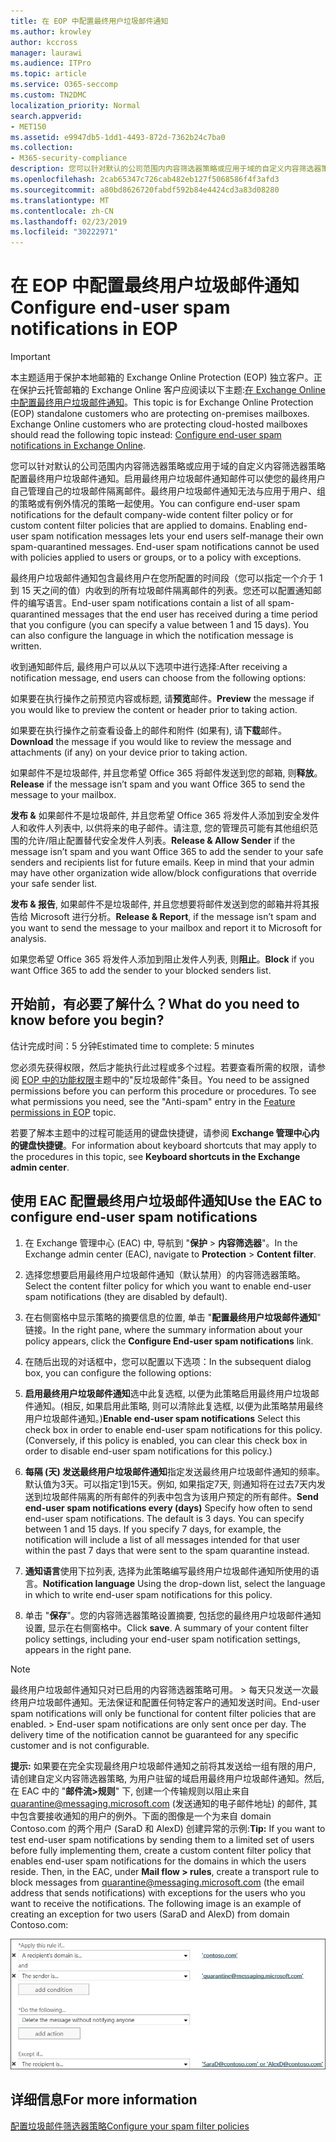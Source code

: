 ```yaml
---
title: 在 EOP 中配置最终用户垃圾邮件通知
ms.author: krowley
author: kccross
manager: laurawi
ms.audience: ITPro
ms.topic: article
ms.service: O365-seccomp
ms.custom: TN2DMC
localization_priority: Normal
search.appverid:
- MET150
ms.assetid: e9947db5-1dd1-4493-872d-7362b24c7ba0
ms.collection:
- M365-security-compliance
description: 您可以针对默认的公司范围内内容筛选器策略或应用于域的自定义内容筛选器策略配置最终用户垃圾邮件通知。
ms.openlocfilehash: 2cab65347c726cab482eb127f5068586f4f3afd3
ms.sourcegitcommit: a80bd8626720fabdf592b84e4424cd3a83d08280
ms.translationtype: MT
ms.contentlocale: zh-CN
ms.lasthandoff: 02/23/2019
ms.locfileid: "30222971"
---
```

# <a name="configure-end-user-spam-notifications-in-eop"></a><span data-ttu-id="a154d-103">在 EOP 中配置最终用户垃圾邮件通知</span><span class="sxs-lookup"><span data-stu-id="a154d-103">Configure end-user spam notifications in EOP</span></span>
  
> [!IMPORTANT]
> <span data-ttu-id="a154d-p101">本主题适用于保护本地邮箱的 Exchange Online Protection (EOP) 独立客户。正在保护云托管邮箱的 Exchange Online 客户应阅读以下主题:[在 Exchange Online 中配置最终用户垃圾邮件通知](configure-end-user-spam-notifications-in-exchange-online.md)。</span><span class="sxs-lookup"><span data-stu-id="a154d-p101">This topic is for Exchange Online Protection (EOP) standalone customers who are protecting on-premises mailboxes. Exchange Online customers who are protecting cloud-hosted mailboxes should read the following topic instead: [Configure end-user spam notifications in Exchange Online](configure-end-user-spam-notifications-in-exchange-online.md).</span></span> 
  
<span data-ttu-id="a154d-p102">您可以针对默认的公司范围内内容筛选器策略或应用于域的自定义内容筛选器策略配置最终用户垃圾邮件通知。启用最终用户垃圾邮件通知邮件可以使您的最终用户自己管理自己的垃圾邮件隔离邮件。最终用户垃圾邮件通知无法与应用于用户、组的策略或有例外情况的策略一起使用。</span><span class="sxs-lookup"><span data-stu-id="a154d-p102">You can configure end-user spam notifications for the default company-wide content filter policy or for custom content filter policies that are applied to domains. Enabling end-user spam notification messages lets your end users self-manage their own spam-quarantined messages. End-user spam notifications cannot be used with policies applied to users or groups, or to a policy with exceptions.</span></span>
  
<span data-ttu-id="a154d-p103">最终用户垃圾邮件通知包含最终用户在您所配置的时间段（您可以指定一个介于 1 到 15 天之间的值）内收到的所有垃圾邮件隔离邮件的列表。您还可以配置通知邮件的编写语言。</span><span class="sxs-lookup"><span data-stu-id="a154d-p103">End-user spam notifications contain a list of all spam-quarantined messages that the end user has received during a time period that you configure (you can specify a value between 1 and 15 days). You can also configure the language in which the notification message is written.</span></span>
  
<span data-ttu-id="a154d-111">收到通知邮件后, 最终用户可以从以下选项中进行选择:</span><span class="sxs-lookup"><span data-stu-id="a154d-111">After receiving a notification message, end users can choose from the following options:</span></span>

<span data-ttu-id="a154d-112">如果要在执行操作之前预览内容或标题, 请**预览**邮件。</span><span class="sxs-lookup"><span data-stu-id="a154d-112">**Preview** the message if you would like to preview the content or header prior to taking action.</span></span>

<span data-ttu-id="a154d-113">如果要在执行操作之前查看设备上的邮件和附件 (如果有), 请**下载**邮件。</span><span class="sxs-lookup"><span data-stu-id="a154d-113">**Download** the message if you would like to review the message and attachments (if any) on your device prior to taking action.</span></span>

<span data-ttu-id="a154d-114">如果邮件不是垃圾邮件, 并且您希望 Office 365 将邮件发送到您的邮箱, 则**释放**。</span><span class="sxs-lookup"><span data-stu-id="a154d-114">**Release** if the message isn’t spam and you want Office 365 to send the message to your mailbox.</span></span>

<span data-ttu-id="a154d-p104">**发布 &** 如果邮件不是垃圾邮件, 并且您希望 Office 365 将发件人添加到安全发件人和收件人列表中, 以供将来的电子邮件。请注意, 您的管理员可能有其他组织范围的允许/阻止配置替代安全发件人列表。</span><span class="sxs-lookup"><span data-stu-id="a154d-p104">**Release & Allow Sender** if the message isn’t spam and you want Office 365 to add the sender to your safe senders and recipients list for future emails. Keep in mind that your admin may have other organization wide allow/block configurations that override your safe sender list.</span></span>

<span data-ttu-id="a154d-117">**发布 & 报告**, 如果邮件不是垃圾邮件, 并且您想要将邮件发送到您的邮箱并将其报告给 Microsoft 进行分析。</span><span class="sxs-lookup"><span data-stu-id="a154d-117">**Release & Report**, if the message isn’t spam and you want to send the message to your mailbox and report it to Microsoft for analysis.</span></span>

<span data-ttu-id="a154d-118">如果您希望 Office 365 将发件人添加到阻止发件人列表, 则**阻止**。</span><span class="sxs-lookup"><span data-stu-id="a154d-118">**Block** if you want Office 365 to add the sender to your blocked senders list.</span></span>
  
## <a name="what-do-you-need-to-know-before-you-begin"></a><span data-ttu-id="a154d-119">开始前，有必要了解什么？</span><span class="sxs-lookup"><span data-stu-id="a154d-119">What do you need to know before you begin?</span></span>
<span data-ttu-id="a154d-120"><a name="sectionSection0"> </a></span><span class="sxs-lookup"><span data-stu-id="a154d-120"></span></span>

<span data-ttu-id="a154d-121">估计完成时间：5 分钟</span><span class="sxs-lookup"><span data-stu-id="a154d-121">Estimated time to complete: 5 minutes</span></span>
  
<span data-ttu-id="a154d-p105">您必须先获得权限，然后才能执行此过程或多个过程。若要查看所需的权限，请参阅 [EOP 中的功能权限](eop/feature-permissions-in-eop.md)主题中的"反垃圾邮件"条目。</span><span class="sxs-lookup"><span data-stu-id="a154d-p105">You need to be assigned permissions before you can perform this procedure or procedures. To see what permissions you need, see the "Anti-spam" entry in the [Feature permissions in EOP](eop/feature-permissions-in-eop.md) topic.</span></span> 
  
<span data-ttu-id="a154d-124">若要了解本主题中的过程可能适用的键盘快捷键，请参阅 **Exchange 管理中心内的键盘快捷键**。</span><span class="sxs-lookup"><span data-stu-id="a154d-124">For information about keyboard shortcuts that may apply to the procedures in this topic, see **Keyboard shortcuts in the Exchange admin center**.</span></span>
  
## <a name="use-the-eac-to-configure-end-user-spam-notifications"></a><span data-ttu-id="a154d-125">使用 EAC 配置最终用户垃圾邮件通知</span><span class="sxs-lookup"><span data-stu-id="a154d-125">Use the EAC to configure end-user spam notifications</span></span>

1. <span data-ttu-id="a154d-126">在 Exchange 管理中心 (EAC) 中, 导航到 "**保护** \> **内容筛选器**"。</span><span class="sxs-lookup"><span data-stu-id="a154d-126">In the Exchange admin center (EAC), navigate to **Protection** \> **Content filter**.</span></span>
    
2. <span data-ttu-id="a154d-127">选择您想要启用最终用户垃圾邮件通知（默认禁用）的内容筛选器策略。</span><span class="sxs-lookup"><span data-stu-id="a154d-127">Select the content filter policy for which you want to enable end-user spam notifications (they are disabled by default).</span></span>
    
3. <span data-ttu-id="a154d-128">在右侧窗格中显示策略的摘要信息的位置, 单击 "**配置最终用户垃圾邮件通知**" 链接。</span><span class="sxs-lookup"><span data-stu-id="a154d-128">In the right pane, where the summary information about your policy appears, click the **Configure End-user spam notifications** link.</span></span> 
    
4. <span data-ttu-id="a154d-129">在随后出现的对话框中，您可以配置以下选项：</span><span class="sxs-lookup"><span data-stu-id="a154d-129">In the subsequent dialog box, you can configure the following options:</span></span>
    
1. <span data-ttu-id="a154d-p106">**启用最终用户垃圾邮件通知**选中此复选框, 以便为此策略启用最终用户垃圾邮件通知。(相反, 如果启用此策略, 则可以清除此复选框, 以便为此策略禁用最终用户垃圾邮件通知。)</span><span class="sxs-lookup"><span data-stu-id="a154d-p106">**Enable end-user spam notifications** Select this check box in order to enable end-user spam notifications for this policy. (Conversely, if this policy is enabled, you can clear this check box in order to disable end-user spam notifications for this policy.)</span></span> 
    
2. <span data-ttu-id="a154d-p107">**每隔 (天) 发送最终用户垃圾邮件通知**指定发送最终用户垃圾邮件通知的频率。默认值为3天。可以指定1到15天。例如, 如果指定7天, 则通知将在过去7天内发送到垃圾邮件隔离的所有邮件的列表中包含为该用户预定的所有邮件。</span><span class="sxs-lookup"><span data-stu-id="a154d-p107">**Send end-user spam notifications every (days)** Specify how often to send end-user spam notifications. The default is 3 days. You can specify between 1 and 15 days. If you specify 7 days, for example, the notification will include a list of all messages intended for that user within the past 7 days that were sent to the spam quarantine instead.</span></span> 
    
3. <span data-ttu-id="a154d-136">**通知语言**使用下拉列表, 选择为此策略编写最终用户垃圾邮件通知所使用的语言。</span><span class="sxs-lookup"><span data-stu-id="a154d-136">**Notification language** Using the drop-down list, select the language in which to write end-user spam notifications for this policy.</span></span> 
    
5. <span data-ttu-id="a154d-p108">单击 "**保存**"。您的内容筛选器策略设置摘要, 包括您的最终用户垃圾邮件通知设置, 显示在右侧窗格中。</span><span class="sxs-lookup"><span data-stu-id="a154d-p108">Click **save**. A summary of your content filter policy settings, including your end-user spam notification settings, appears in the right pane.</span></span>
    
> [!NOTE]
>  <span data-ttu-id="a154d-p109">最终用户垃圾邮件通知只对已启用的内容筛选器策略可用。 >  每天只发送一次最终用户垃圾邮件通知。无法保证和配置任何特定客户的通知发送时间。</span><span class="sxs-lookup"><span data-stu-id="a154d-p109">End-user spam notifications will only be functional for content filter policies that are enabled. >  End-user spam notifications are only sent once per day. The delivery time of the notification cannot be guaranteed for any specific customer and is not configurable.</span></span> 
  
 <span data-ttu-id="a154d-p110">**提示:** 如果要在完全实现最终用户垃圾邮件通知之前将其发送给一组有限的用户, 请创建自定义内容筛选器策略, 为用户驻留的域启用最终用户垃圾邮件通知。然后, 在 EAC 中的 "**邮件流\>规则**" 下, 创建一个传输规则以阻止来自 quarantine@messaging.microsoft.com (发送通知的电子邮件地址) 的邮件, 其中包含要接收通知的用户的例外。下面的图像是一个为来自 domain Contoso.com 的两个用户 (SaraD 和 AlexD) 创建异常的示例:</span><span class="sxs-lookup"><span data-stu-id="a154d-p110">**Tip:** If you want to test end-user spam notifications by sending them to a limited set of users before fully implementing them, create a custom content filter policy that enables end-user spam notifications for the domains in which the users reside. Then, in the EAC, under **Mail flow \> rules**, create a transport rule to block messages from quarantine@messaging.microsoft.com (the email address that sends notifications) with exceptions for the users who you want to receive the notifications. The following image is an example of creating an exception for two users (SaraD and AlexD) from domain Contoso.com:</span></span> 
  
![测试最终用户垃圾邮件通知的传输规则](media/EOP-ESN-testspecificusers.jpg)
  
## <a name="for-more-information"></a><span data-ttu-id="a154d-146">详细信息</span><span class="sxs-lookup"><span data-stu-id="a154d-146">For more information</span></span>

[<span data-ttu-id="a154d-147">配置垃圾邮件筛选器策略</span><span class="sxs-lookup"><span data-stu-id="a154d-147">Configure your spam filter policies</span></span>](configure-your-spam-filter-policies.md)
  
